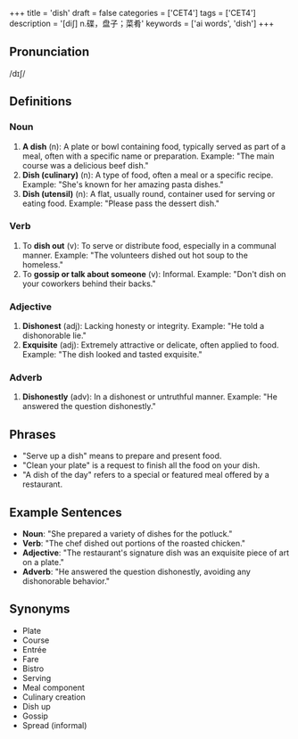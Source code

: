 +++
title = 'dish'
draft = false
categories = ['CET4']
tags = ['CET4']
description = '[di∫] n.碟，盘子；菜肴'
keywords = ['ai words', 'dish']
+++

## Pronunciation
/dɪʃ/

## Definitions
### Noun
1. **A dish** (n): A plate or bowl containing food, typically served as part of a meal, often with a specific name or preparation. Example: "The main course was a delicious beef dish."
2. **Dish (culinary)** (n): A type of food, often a meal or a specific recipe. Example: "She's known for her amazing pasta dishes."
3. **Dish (utensil)** (n): A flat, usually round, container used for serving or eating food. Example: "Please pass the dessert dish."

### Verb
1. To **dish out** (v): To serve or distribute food, especially in a communal manner. Example: "The volunteers dished out hot soup to the homeless."
2. To **gossip or talk about someone** (v): Informal. Example: "Don't dish on your coworkers behind their backs."

### Adjective
1. **Dishonest** (adj): Lacking honesty or integrity. Example: "He told a dishonorable lie."
2. **Exquisite** (adj): Extremely attractive or delicate, often applied to food. Example: "The dish looked and tasted exquisite."

### Adverb
1. **Dishonestly** (adv): In a dishonest or untruthful manner. Example: "He answered the question dishonestly."

## Phrases
- "Serve up a dish" means to prepare and present food.
- "Clean your plate" is a request to finish all the food on your dish.
- "A dish of the day" refers to a special or featured meal offered by a restaurant.

## Example Sentences
- **Noun**: "She prepared a variety of dishes for the potluck."
- **Verb**: "The chef dished out portions of the roasted chicken."
- **Adjective**: "The restaurant's signature dish was an exquisite piece of art on a plate."
- **Adverb**: "He answered the question dishonestly, avoiding any dishonorable behavior."

## Synonyms
- Plate
- Course
- Entrée
- Fare
- Bistro
- Serving
- Meal component
- Culinary creation
- Dish up
- Gossip
- Spread (informal)
